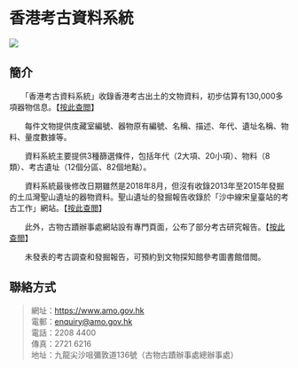 # 香港考古資料系統

![](https://hkaas.amo.gov.hk/hkaas/filemanager/template/tc/images/index_logo.png)

## 簡介

　　「香港考古資料系統」收錄香港考古出土的文物資料，初步估算有130,000多項器物信息。【[按此查閲](https://hkaas.amo.gov.hk/hkaas/main.jsp?lang=2 "香港考古資料系統")】

　　每件文物提供庋藏室編號、器物原有編號、名稱、描述、年代、遺址名稱、物料、量度數據等。

　　資料系統主要提供3種篩選條件，包括年代（2大項、20小項）、物料（8類）、考古遺址（12個分區、82個地點）。

　　資料系統最後修改日期雖然是2018年8月，但沒有收錄2013年至2015年發掘的土瓜灣聖山遺址的器物資料。聖山遺址的發掘報告收錄於「沙中線宋皇臺站的考古工作」網站。【[按此查閲](https://www.amo.gov.hk/scl/b5/index.php "宋皇臺發掘報告")】

　　此外，古物古蹟辦事處網站設有專門頁面，公布了部分考古研究報告。【[按此查閲](https://www.amo.gov.hk/b5/research_01_1.php "古蹟辦專題報告")】

　　未發表的考古調查和發掘報告，可預約到文物探知館參考圖書館借閲。

## 聯絡方式

> 網址：<https://www.amo.gov.hk>  
> 電郵：<enquiry@amo.gov.hk>  
> 電話：2208 4400  
> 傳真：2721 6216  
> 地址：九龍尖沙咀彌敦道136號（古物古蹟辦事處總辦事處）
